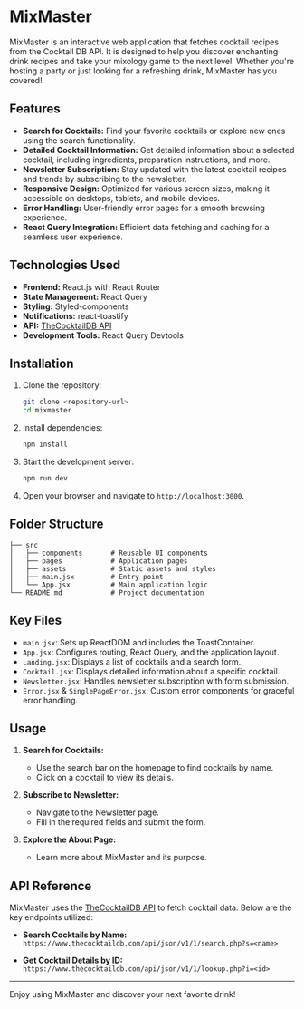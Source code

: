# MixMaster

MixMaster is an interactive web application that fetches cocktail recipes from the Cocktail DB API. It is designed to help you discover enchanting drink recipes and take your mixology game to the next level. Whether you're hosting a party or just looking for a refreshing drink, MixMaster has you covered!

## Features

- **Search for Cocktails:** Find your favorite cocktails or explore new ones using the search functionality.
- **Detailed Cocktail Information:** Get detailed information about a selected cocktail, including ingredients, preparation instructions, and more.
- **Newsletter Subscription:** Stay updated with the latest cocktail recipes and trends by subscribing to the newsletter.
- **Responsive Design:** Optimized for various screen sizes, making it accessible on desktops, tablets, and mobile devices.
- **Error Handling:** User-friendly error pages for a smooth browsing experience.
- **React Query Integration:** Efficient data fetching and caching for a seamless user experience.

## Technologies Used

- **Frontend:** React.js with React Router
- **State Management:** React Query
- **Styling:** Styled-components
- **Notifications:** react-toastify
- **API:** [TheCocktailDB API](https://www.thecocktaildb.com/)
- **Development Tools:** React Query Devtools

## Installation

1. Clone the repository:

   ```bash
   git clone <repository-url>
   cd mixmaster
   ```

2. Install dependencies:

   ```bash
   npm install
   ```

3. Start the development server:

   ```bash
   npm run dev
   ```

4. Open your browser and navigate to `http://localhost:3000`.

## Folder Structure

```
├── src
│   ├── components       # Reusable UI components
│   ├── pages            # Application pages
│   ├── assets           # Static assets and styles
│   ├── main.jsx         # Entry point
│   └── App.jsx          # Main application logic
└── README.md            # Project documentation
```

## Key Files

- `main.jsx`: Sets up ReactDOM and includes the ToastContainer.
- `App.jsx`: Configures routing, React Query, and the application layout.
- `Landing.jsx`: Displays a list of cocktails and a search form.
- `Cocktail.jsx`: Displays detailed information about a specific cocktail.
- `Newsletter.jsx`: Handles newsletter subscription with form submission.
- `Error.jsx` & `SinglePageError.jsx`: Custom error components for graceful error handling.

## Usage

1. **Search for Cocktails:**

   - Use the search bar on the homepage to find cocktails by name.
   - Click on a cocktail to view its details.

2. **Subscribe to Newsletter:**

   - Navigate to the Newsletter page.
   - Fill in the required fields and submit the form.

3. **Explore the About Page:**
   - Learn more about MixMaster and its purpose.

## API Reference

MixMaster uses the [TheCocktailDB API](https://www.thecocktaildb.com/) to fetch cocktail data. Below are the key endpoints utilized:

- **Search Cocktails by Name:**
  `https://www.thecocktaildb.com/api/json/v1/1/search.php?s=<name>`

- **Get Cocktail Details by ID:**
  `https://www.thecocktaildb.com/api/json/v1/1/lookup.php?i=<id>`

---

Enjoy using MixMaster and discover your next favorite drink!
